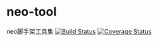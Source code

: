 # neo-tool
neo脚手架工具集
  [![Build Status](https://travis-ci.org/ssehacker/neo-tool.svg?branch=master)](https://travis-ci.org/ssehacker/neo-tool)
  [![Coverage Status](https://coveralls.io/repos/github/ssehacker/neo-tool/badge.svg?branch=master)](https://coveralls.io/github/ssehacker/neo-tool?branch=master)